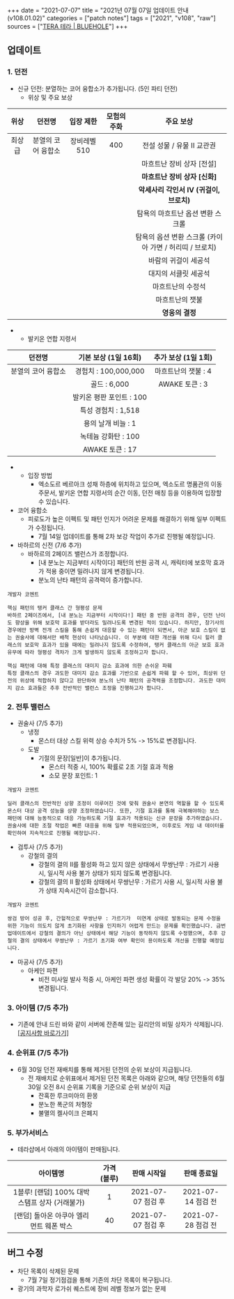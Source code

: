 +++
date = "2021-07-07"
title = "2021년 07월 07일 업데이트 안내 (v108.01.02)"
categories = ["patch notes"]
tags = ["2021", "v108", "raw"]
sources = ["[TERA 테라 | BLUEHOLE](https://playtera.co.kr/news/updates/451)"]
+++

## 업데이트
 
### **1.** 던전
- 신규 던전: 분열하는 코어 융합소가 추가됩니다. (5인 파티 던전)
  - 위상 및 주요 보상

| 위상 | 던전명 | 입장 제한 | 모험의 주화 | 주요 보상 |
| :-: | :-: | :-: | :-: | :-: |
| 최상급 | 분열의 코어 융합소 | 장비레벨 510 | 400 | 전설 성물 / 유물 II 교관권 |
||||| 마흐트난 장비 상자 [전설] |
||||| **마흐트난 장비 상자 [신화]** |
||||| **악세사리 각인서 IV (귀걸이, 브로치)** |
||||| 탐욕의 마흐트난 옵션 변환 스크롤 |
||||| 탐욕의 옵션 변환 스크롤 (카이아 가면 / 허리띠 / 브로치) |
||||| 바람의 귀걸이 세공석 |
||||| 대지의 서클릿 세공석 |
||||| 마흐트난의 수정석 |
||||| 마흐트난의 잿불 |
||||| **영웅의 결정** |

- 
  - 발키온 연합 지령서

| 던전명 | 기본 보상 (1일 16회) | 추가 보상 (1일 1회) |
| :-: | :-: | :-: |
| 분열의 코어 융합소 | 경험치 : 100,000,000 | 마흐트난의 잿불 : 4 |
|| 골드 : 6,000 | AWAKE 토큰 : 3 |
|| 발키온 평판 포인트 : 100 ||
|| 특성 경험치 : 1,518 ||
|| 용의 날개 비늘 : 1 ||
|| 녹테늄 강화탄 : 100 ||
|| AWAKE 토큰 : 17 ||

- 
  - 입장 방법
    - 엑소도르 베르아크 성채 하층에 위치하고 있으며, 엑소도르 명품관의 이동 주문서, 발키온 연합 지령서의 순간 이동, 던전 매칭 등을 이용하여 입장할 수 있습니다.
- 코어 융합소
  - 피로도가 높은 이펙트 및 패턴 인지가 어려운 문제를 해결하기 위해 일부 이펙트가 수정됩니다.
    - 7월 14일 업데이트를 통해 2차 보강 작업이 추가로 진행될 예정입니다.
- 바하르의 신전 (7/6 추가)
  - 바하르의 2페이즈 밸런스가 조정합니다.
    - [내 분노는 지금부터 시작이다] 패턴의 반원 공격 시, 캐릭터에 보호막 효과가 적용 중이면 밀려나지 않게 변경됩니다.
    - 분노의 난타 패턴의 공격력이 증가합니다.

```
개발자 코멘트

핵심 패턴의 탱커 클래스 간 형평성 문제
바하르 2페이즈에서, [내 분노는 지금부터 시작이다!] 패턴 중 반원 공격의 경우, 던전 난이도 향상을 위해 보호막 효과를 받더라도 밀려나도록 변경된 적이 있습니다. 하지만, 창기사의 경우에만 방벽 전개 스킬을 통해 손쉽게 대응할 수 있는 패턴이 되면서, 아군 보호 스킬이 없는 권술사에 대해서만 배척 현상이 나타났습니다. 이 부분에 대한 개선을 위해 다시 힐러 클래스의 보호막 효과가 있을 때에는 밀려나지 않도록 수정하여, 탱커 클래스의 아군 보호 효과 유무에 따라 형평성 격차가 크게 발생하지 않도록 조정하고자 합니다.

핵심 패턴에 대해 특정 클래스의 대미지 감소 효과에 의한 손쉬운 파훼
특정 클래스의 경우 과도한 대미지 감소 효과를 기반으로 손쉽게 파훼 할 수 있어, 최상위 던전의 위상에 적합하지 않다고 판단하여 분노의 난타 패턴의 공격력을 조정합니다. 과도한 대미지 감소 효과들은 추후 전반적인 밸런스 조정을 진행하고자 합니다.
```

### **2.** 전투 밸런스
- 권술사 (7/5 추가)
  - 냉정
    - 몬스터 대상 스킬 위력 상승 수치가 5% -> 15%로 변경됩니다.
  - 도발
    - 기절의 문장[일반]이 추가됩니다.
      - 몬스터 적중 시, 100% 확률로 2초 기절 효과 적용
      - 소모 문장 포인트: 1

```
개발자 코멘트

딜러 클래스의 전반적인 상향 조정이 이루어진 것에 맞춰 권술사 본연의 역할을 할 수 있도록 몬스터 대상 공격 성능을 상향 조정하였습니다. 또한, 기절 효과를 통해 극복해야하는 보스 패턴에 대해 능동적으로 대응 가능하도록 기절 효과가 적용되는 신규 문장을 추가하였습니다. 권술사에 대한 조절 작업은 빠른 대응을 위해 일부 적용되었으며, 이후로도 게임 내 데이터를 확인하여 지속적으로 진행될 예정입니다.
```

- 검투사 (7/5 추가)
  - 강철의 결의
    - 강철의 결의 II를 활성화 하고 있지 않은 상태에서 무쌍난무 : 가르기 사용 시, 일시적 사용 불가 상태가 되지 않도록 변경됩니다.
    - 강철의 결의 II 활성화 상태에서 무쌍난무 : 가르기 사용 시, 일시적 사용 불가 상태 지속시간이 감소합니다.

```
개발자 코멘트

쌍검 방어 성공 후, 간헐적으로 무쌍난무 : 가르기가  미연계 상태로 발동되는 문제 수정을 위한 기능이 의도치 않게 초기화된 사항을 인지하기 어렵게 만드는 문제를 확인했습니다. 금번 업데이트에서 강철의 결의가 아닌 상태에서 해당 기능이 동작하지 않도록 수정했으며, 추후 강철의 결의 상태에서 무쌍난무 : 가르기 초기화 여부 확인이 용이하도록 개선을 진행할 예정입니다.
```

- 마공사 (7/5 추가)
  - 아케인 파편
    - 비전 미사일 발사 적중 시, 아케인 파편 생성 확률이 각 발당 20% -> 35% 변경됩니다.

### **3.** 아이템 (7/5 추가)
- 기존에 안내 드린 바와 같이 서버에 잔존해 있는 길리안의 비밀 상자가 삭제됩니다. [[공지사항 바로가기]](https://playtera.co.kr/news/notice/417)

### **4.** 순위표 (7/5 추가)
- 6월 30일 던전 재배치를 통해 제거된 던전의 순위 보상이 지급됩니다.
  - 전 재배치로 순위표에서 제거된 던전 목록은 아래와 같으며, 해당 던전들의 6월 30일 오전 8시 순위표 기록을 기준으로 순위 보상이 지급
    - 잔혹한 루크미아의 환몽
    - 분노한 폭군의 처형장
    - 불멸의 켈사이크 은폐지

### **5.** 부가서비스
- 테라샵에서 아래의 아이템이 판매됩니다.

| 아이템명 | 가격 (블루) | 판매 시작일 | 판매 종료일 |
| :-: | :-: | :-: | :-: |
| 1블루! [랜덤] 100% 대박 스탬프 상자 (거래불가) | 1 | 2021-07-07 점검 후 | 2021-07-14 점검 전 |
| [랜덤] 돌아온 아쿠아 엘리먼트 웨폰 박스 | 40 | 2021-07-07 점검 후 | 2021-07-28 점검 전 |

## 버그 수정

- 차단 목록이 삭제된 문제
  - 7월 7일 정기점검을 통해 기존의 차단 목록이 복구됩니다.
- 광기의 과학자 로가쉬 퀘스트에 장비 레벨 정보가 없는 문제
